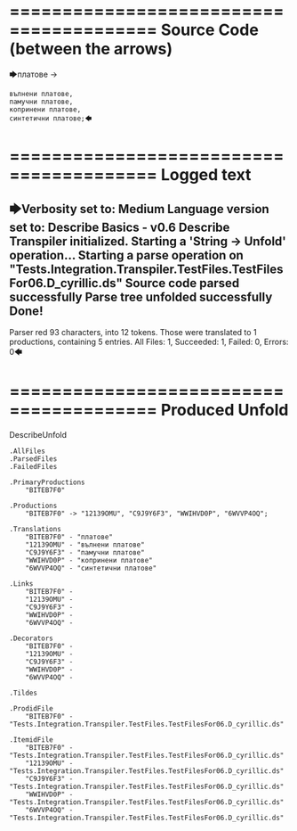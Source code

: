 ========================================
Source Code (between the arrows)
========================================

🡆платове ->

	вълнени платове,
	памучни платове,
	копринени платове,
	синтетични платове;🡄

========================================
Logged text
========================================

🡆Verbosity set to: Medium
Language version set to: Describe Basics - v0.6
Describe Transpiler initialized.
Starting a 'String -> Unfold' operation...
Starting a parse operation on "Tests.Integration.Transpiler.TestFiles.TestFilesFor06.D_cyrillic.ds"
Source code parsed successfully
Parse tree unfolded successfully
Done!
------------------------
Parser red 93 characters, into 12 tokens.
Those were translated to 1 productions, containing 5 entries.
All Files: 1, Succeeded: 1, Failed: 0, Errors: 0🡄

========================================
Produced Unfold
========================================

DescribeUnfold

    .AllFiles
    .ParsedFiles
    .FailedFiles

    .PrimaryProductions
        "BITEB7F0" 

    .Productions
        "BITEB7F0" -> "12139OMU", "C9J9Y6F3", "WWIHVD0P", "6WVVP4OQ";

    .Translations
        "BITEB7F0" - "платове"
        "12139OMU" - "вълнени платове"
        "C9J9Y6F3" - "памучни платове"
        "WWIHVD0P" - "копринени платове"
        "6WVVP4OQ" - "синтетични платове"

    .Links
        "BITEB7F0" - 
        "12139OMU" - 
        "C9J9Y6F3" - 
        "WWIHVD0P" - 
        "6WVVP4OQ" - 

    .Decorators
        "BITEB7F0" - 
        "12139OMU" - 
        "C9J9Y6F3" - 
        "WWIHVD0P" - 
        "6WVVP4OQ" - 

    .Tildes

    .ProdidFile
        "BITEB7F0" - "Tests.Integration.Transpiler.TestFiles.TestFilesFor06.D_cyrillic.ds"

    .ItemidFile
        "BITEB7F0" - "Tests.Integration.Transpiler.TestFiles.TestFilesFor06.D_cyrillic.ds"
        "12139OMU" - "Tests.Integration.Transpiler.TestFiles.TestFilesFor06.D_cyrillic.ds"
        "C9J9Y6F3" - "Tests.Integration.Transpiler.TestFiles.TestFilesFor06.D_cyrillic.ds"
        "WWIHVD0P" - "Tests.Integration.Transpiler.TestFiles.TestFilesFor06.D_cyrillic.ds"
        "6WVVP4OQ" - "Tests.Integration.Transpiler.TestFiles.TestFilesFor06.D_cyrillic.ds"

